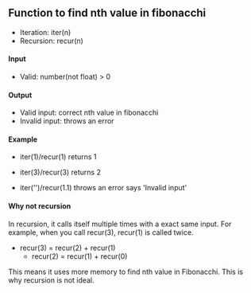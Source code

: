 ## Function to find nth value in fibonacchi
* Iteration: iter(n)
* Recursion: recur(n)

#### Input
* Valid: number(not float) > 0

#### Output
* Valid input: correct nth value in fibonacchi
* Invalid input: throws an error

#### Example
* iter(1)/recur(1) returns 1
* iter(3)/recur(3) returns 2

* iter('')/recur(1.1) throws an error says 'Invalid input'

#### Why not recursion
In recursion, it calls itself multiple times with a exact same input.
For example, when you call recur(3), recur(1) is called twice.
* recur(3) = recur(2) + recur(1)
  * recur(2) = recur(1) + recur(0)

This means it uses more memory to find nth value in Fibonacchi.
This is why recursion is not ideal.

